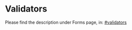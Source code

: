 # Validators

Please find the description under Forms page, in: [#validators](forms/#validators "mention")
